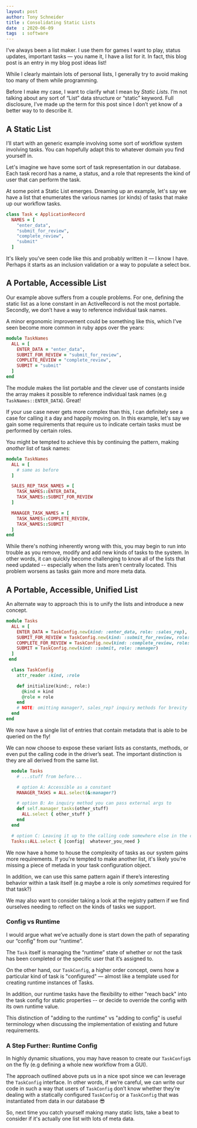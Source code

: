 ```yaml
---
layout: post
author: Tony Schneider
title : Consolidating Static Lists
date  : 2020-06-09
tags  : software
---
```


I’ve always been a list maker.
I use them for games I want to play, status updates, important tasks — you name it, I have a list for it.
In fact, this blog post is an entry in my blog post ideas list!

While I clearly maintain lots of personal lists, I generally try to avoid making too many of them while programming.

Before I make my case, I want to clarify what I mean by *Static Lists*.
I’m not talking about any sort of “List” data structure or “static” keyword.
Full disclosure, I’ve made up the term for this post since I don’t yet know of a better way to to describe it.

## A Static List

I’ll start with an generic example involving some sort of workflow system involving tasks.
You can hopefully adapt this to whatever domain you find yourself in.

Let's imagine we have some sort of task representation in our database.
Each task record has a name, a status, and a role that represents the kind of user that can perform the task.

At some point a Static List emerges.
Dreaming up an example, let's say we have a list that enumerates the various names (or kinds) of tasks that make up our workflow tasks.

```ruby
class Task < ApplicationRecord
  NAMES = [
    "enter_data",
    "submit_for_review",
    "complete_review",
    "submit"
  ]
```

It's likely you’ve seen code like this and probably written it — I know I have.
Perhaps it starts as an inclusion validation or a way to populate a select box.

## A Portable, Accessible List

Our example above suffers from a couple problems.
For one, defining the static list as a lone constant in an ActiveRecord is not the most portable.
Secondly, we don’t have a way to reference individual task names.

A minor ergonomic improvement could be something like this, which I’ve seen become more common in ruby apps over the years:

```ruby
module TaskNames
  ALL = [
    ENTER_DATA = "enter_data",
    SUBMIT_FOR_REVIEW = "submit_for_review",
    COMPLETE_REVIEW = "complete_review",
    SUBMIT = "submit"
  ]
end
```

The module makes the list portable and the clever use of constants inside the array makes it possible to reference individual task names (e.g `TaskNames::ENTER_DATA`).
Great!

If your use case never gets more complex than this, I can definitely see a case for calling it a day and happily moving on.
In this example, let's say we gain some requirements that require us to indicate certain tasks must be performed by certain roles.

You might be tempted to achieve this by continuing the pattern, making _another_ list of task names:

```ruby
module TaskNames
  ALL = [
    # same as before
  ]

  SALES_REP_TASK_NAMES = [
    TASK_NAMES::ENTER_DATA,
    TASK_NAMES::SUBMIT_FOR_REVIEW
  ]

  MANAGER_TASK_NAMES = [
    TASK_NAMES::COMPLETE_REVIEW,
    TASK_NAMES::SUBMIT
  ]
end
```

While there's nothing inherently wrong with this, you may begin to run into trouble as you remove, modify and add new kinds of tasks to the system.
In other words, it can quickly become challenging to know all of the lists that need updated -- especially when the lists aren't centrally located.
This problem worsens as tasks gain more and more meta data.

## A Portable, Accessible, Unified List

An alternate way to approach this is to unify the lists and introduce a new concept.

```ruby
module Tasks
  ALL = [
    ENTER_DATA = TaskConfig.new(kind: :enter_data, role: :sales_rep),
    SUBMIT_FOR_REVIEW = TaskConfig.new(kind: :submit_for_review, role: :sales_rep),
    COMPLETE_FOR_REVIEW = TaskConfig.new(kind: :complete_review, role: :manager),
    SUBMIT = TaskConfig.new(kind: :submit, role: :manager)
  ]
 end

  class TaskConfig
    attr_reader :kind, :role

    def initialize(kind:, role:)
      @kind = kind
      @role = role
    end
    # NOTE: omitting manager?, sales_rep? inquiry methods for brevity
  end
end
```

We now have a single list of entries that contain metadata that is able to be queried on the fly!

We can now choose to expose these variant lists as constants, methods, or even put the calling code in the driver’s seat.
The important distinction is they are all derived from the same list.

```ruby
  module Tasks
    # ...stuff from before...

    # option A: Accessible as a constant
    MANAGER_TASKS = ALL.select(&:manager?)

    # option B: An inquiry method you can pass external args to
    def self.manager_tasks(other_stuff)
      ALL.select { other_stuff }
    end
  end

  # option C: Leaving it up to the calling code somewhere else in the codebase.
  Tasks::ALL.select { |config|  whatever_you_need }
```

We now have a home to house the complexity of tasks as our system gains more requirements.
If you're tempted to make another list, it's likely you're missing a piece of metada in your task configuration object.

In addition, we can use this same pattern again if there’s interesting behavior within a task itself (e.g maybe a role is only _sometimes_ required for that task?)

We may also want to consider taking a look at the registry pattern if we find ourselves needing to reflect on the kinds of tasks we support.

### Config vs Runtime

I would argue what we’ve actually done is start down the path of separating our “config” from our “runtime”.

The `Task` itself is managing the “runtime” state of whether or not the task has been completed or the specific user that it’s assigned to.

On the other hand, our `TaskConfig`, a higher order concept, owns how a particular kind of task is "configured" — almost like a template used for creating runtime instances of Tasks.

In addition, our runtime tasks have the flexibility to either "reach back" into the task config for static properties -- or decide to override the config with its own runtime value.

This distinction of "adding to the runtime" vs "adding to config" is useful terminology when discussing the implementation of existing and future requirements.

### A Step Further: Runtime Config

In highly dynamic situations, you may have reason to create our `TaskConfig`s on the fly (e.g defining a whole new workflow from a GUI).

The approach outlined above puts us in a nice spot since we can leverage the `TaskConfig` interface.
In other words, if we’re careful, we can write our code in such a way that users of `TaskConfig` don’t know whether they’re dealing with a statically configured `TaskConfig` or a `TaskConfig` that was instantiated from data in our database :sunglasses:

So, next time you catch yourself making many static lists, take a beat to consider if it's actually one list with lots of meta data.
